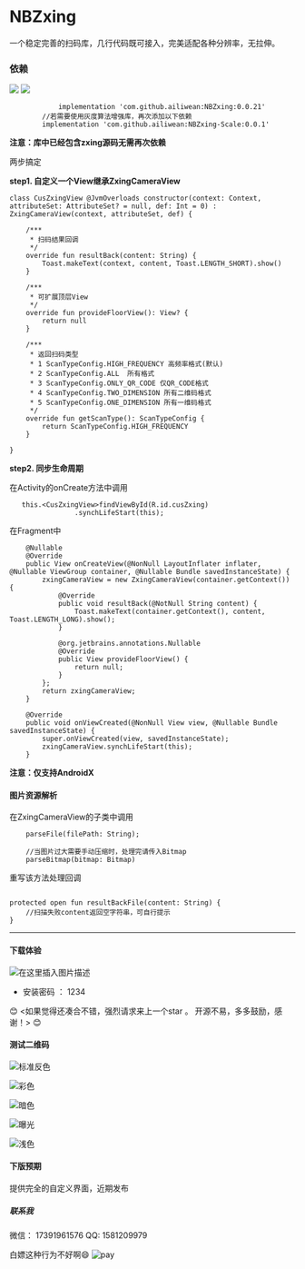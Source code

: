 #  NBZxing
 一个稳定完善的扫码库，几行代码既可接入，完美适配各种分辨率，无拉伸。
  
### 依赖

[![](https://jitpack.io/v/ailiwean/NBZxing.svg)](https://jitpack.io/#ailiwean/NBZxing)    [![](https://jitpack.io/v/ailiwean/NBZxing-Scale.svg)](https://jitpack.io/#ailiwean/NBZxing-Scale)




```
	        implementation 'com.github.ailiwean:NBZxing:0.0.21'
		//若需要使用灰度算法增强库，再次添加以下依赖		
		implementation 'com.github.ailiwean:NBZxing-Scale:0.0.1'
```
**注意：库中已经包含zxing源码无需再次依赖**



两步搞定

 **step1.  自定义一个View继承ZxingCameraView**
			
```
class CusZxingView @JvmOverloads constructor(context: Context, attributeSet: AttributeSet? = null, def: Int = 0) : ZxingCameraView(context, attributeSet, def) {
	
    /***
     * 扫码结果回调
     */
    override fun resultBack(content: String) {
        Toast.makeText(context, content, Toast.LENGTH_SHORT).show()
    }

    /***
     * 可扩展顶层View
     */
    override fun provideFloorView(): View? {
        return null
    }

    /***
     * 返回扫码类型
     * 1 ScanTypeConfig.HIGH_FREQUENCY 高频率格式(默认)
     * 2 ScanTypeConfig.ALL  所有格式
     * 3 ScanTypeConfig.ONLY_QR_CODE 仅QR_CODE格式
     * 4 ScanTypeConfig.TWO_DIMENSION 所有二维码格式
     * 5 ScanTypeConfig.ONE_DIMENSION 所有一维码格式
     */
    override fun getScanType(): ScanTypeConfig {
        return ScanTypeConfig.HIGH_FREQUENCY
    }

}
```

 **step2.  同步生命周期**

在Activity的onCreate方法中调用

```
   this.<CusZxingView>findViewById(R.id.cusZxing)
                .synchLifeStart(this);
```

在Fragment中
```
    @Nullable
    @Override
    public View onCreateView(@NonNull LayoutInflater inflater, @Nullable ViewGroup container, @Nullable Bundle savedInstanceState) {
        zxingCameraView = new ZxingCameraView(container.getContext()) {
            @Override
            public void resultBack(@NotNull String content) {
                Toast.makeText(container.getContext(), content, Toast.LENGTH_LONG).show();
            }

            @org.jetbrains.annotations.Nullable
            @Override
            public View provideFloorView() {
                return null;
            }
        };
        return zxingCameraView;
    }

    @Override
    public void onViewCreated(@NonNull View view, @Nullable Bundle savedInstanceState) {
        super.onViewCreated(view, savedInstanceState);
        zxingCameraView.synchLifeStart(this);
    }
```

**注意：仅支持AndroidX**


#### 图片资源解析
在ZxingCameraView的子类中调用		
	
```
  	parseFile(filePath: String);
	
	//当图片过大需要手动压缩时，处理完请传入Bitmap
	parseBitmap(bitmap: Bitmap)

```
重写该方法处理回调
```

protected open fun resultBackFile(content: String) {
	//扫描失败content返回空字符串，可自行提示
}

```
-------

#### 下载体验
![在这里插入图片描述](https://imgconvert.csdnimg.cn/aHR0cHM6Ly93d3cucGd5ZXIuY29tL2FwcC9xcmNvZGUvaWlabg?x-oss-process=image/format,png)
 - 安装密码 ： 1234

😊 <如果觉得还凑合不错，强烈请求来上一个star 。 开源不易，多多鼓励，感谢！>  😊

#### 测试二维码

![标准反色](https://github.com/ailiwean/NBZxing/blob/master/qr_test/82984899-9f981600-a025-11ea-9fe6-ad9fead67afa.png "标准反色")

![彩色](https://github.com/ailiwean/NBZxing/blob/master/qr_test/caise.png "彩色")

![暗色](https://github.com/ailiwean/NBZxing/blob/master/qr_test/over_dart.png "暗色")

![曝光](https://github.com/ailiwean/NBZxing/blob/master/qr_test/over_light.png "曝光")

![浅色](https://github.com/ailiwean/NBZxing/blob/master/qr_test/test_gray.png "浅色")


#### 下版预期
提供完全的自定义界面，近期发布

##### 联系我
微信： 17391961576
QQ:  1581209979

白嫖这种行为不好啊😄
![pay](https://github.com/ailiwean/NBZxing/blob/master/qr_test/pay.png "pay")
